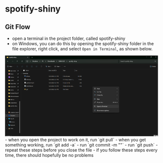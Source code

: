 # spotify-shiny

## Git Flow
- open a terminal in the project folder, called spotify-shiny
- on Windows, you can do this by opening the spotify-shiny folder in the file explorer, right click, and select `Open in Terminal`, as shown below.
<img src = "./Assets/open-terminal.png" alt = "an image showing how to open a terminal with Windows 11"/>  
- when you open the project to work on it, run `git pull`  
- when you get something working, run `git add -a`  
- run `git commit -m "<write a descriptive message i.e. Add danceability plot>"`  
- run `git push`  
- repeat these steps before you close the file  
- if you follow these steps every time, there should hopefully be no problems  
